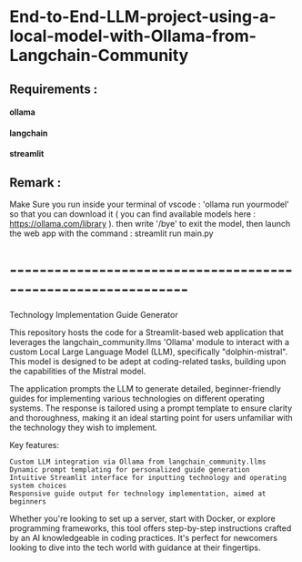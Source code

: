 # End-to-End-LLM-project-using-a-local-model-with-Ollama-from-Langchain-Community 

## Requirements :

#### ollama
#### langchain
#### streamlit


## Remark : 
Make Sure you run inside your terminal of vscode : 'ollama run yourmodel' so that you can download it ( you can find available models here : https://ollama.com/library ). then write '/bye' to exit the model, then launch the web app with the command : streamlit run main.py
     
# --------------------------------------------------------------

Technology Implementation Guide Generator

This repository hosts the code for a Streamlit-based web application that leverages the langchain_community.llms 'Ollama' module to interact with a custom Local Large Language Model (LLM), specifically "dolphin-mistral". This model is designed to be adept at coding-related tasks, building upon the capabilities of the Mistral model.

The application prompts the LLM to generate detailed, beginner-friendly guides for implementing various technologies on different operating systems. The response is tailored using a prompt template to ensure clarity and thoroughness, making it an ideal starting point for users unfamiliar with the technology they wish to implement.

Key features:

    Custom LLM integration via Ollama from langchain_community.llms
    Dynamic prompt templating for personalized guide generation
    Intuitive Streamlit interface for inputting technology and operating system choices
    Responsive guide output for technology implementation, aimed at beginners

Whether you're looking to set up a server, start with Docker, or explore programming frameworks, this tool offers step-by-step instructions crafted by an AI knowledgeable in coding practices. It's perfect for newcomers looking to dive into the tech world with guidance at their fingertips.
